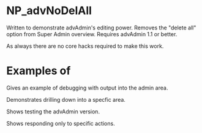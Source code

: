 NP_advNoDelAll
==============

Written to demonstrate advAdmin's editing power. Removes the "delete all" option from Super Admin overview. Requires advAdmin 1.1 or better. 

As always there are no core hacks required to make this work. 

Examples of
===========

Gives an example of debugging with output into the admin area.

Demonstrates drilling down into a specfic area.

Shows testing the advAdmin version.

Shows responding only to specific actions.
